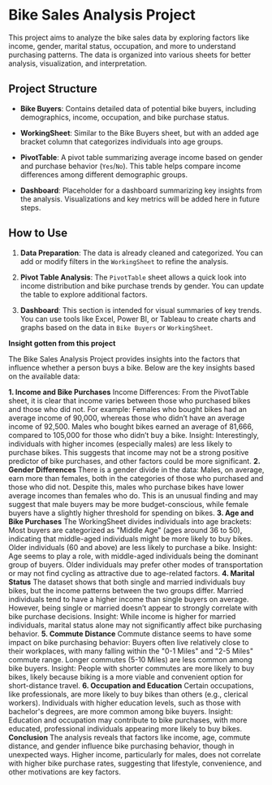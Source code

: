 # Bike Sales Analysis Project

This project aims to analyze the bike sales data by exploring factors like income, gender, marital status, occupation, and more to understand purchasing patterns. The data is organized into various sheets for better analysis, visualization, and interpretation.

## Project Structure

- **Bike Buyers**: Contains detailed data of potential bike buyers, including demographics, income, occupation, and bike purchase status.
  
- **WorkingSheet**: Similar to the Bike Buyers sheet, but with an added age bracket column that categorizes individuals into age groups.

- **PivotTable**: A pivot table summarizing average income based on gender and purchase behavior (`Yes`/`No`). This table helps compare income differences among different demographic groups.

- **Dashboard**: Placeholder for a dashboard summarizing key insights from the analysis. Visualizations and key metrics will be added here in future steps.

## How to Use

1. **Data Preparation**: The data is already cleaned and categorized. You can add or modify filters in the `WorkingSheet` to refine the analysis.
   
2. **Pivot Table Analysis**: The `PivotTable` sheet allows a quick look into income distribution and bike purchase trends by gender. You can update the table to explore additional factors.

3. **Dashboard**: This section is intended for visual summaries of key trends. You can use tools like Excel, Power BI, or Tableau to create charts and graphs based on the data in `Bike Buyers` or `WorkingSheet`.





**Insight gotten from this project**

The Bike Sales Analysis Project provides insights into the factors that influence whether a person buys a bike. Below are the key insights based on the available data:

**1. Income and Bike Purchases**
Income Differences: From the PivotTable sheet, it is clear that income varies between those who purchased bikes and those who did not. For example:
Females who bought bikes had an average income of 90,000, whereas those who didn’t have an average income of 92,500.
Males who bought bikes earned an average of 81,666, compared to 105,000 for those who didn’t buy a bike.
Insight: Interestingly, individuals with higher incomes (especially males) are less likely to purchase bikes. This suggests that income may not be a strong positive predictor of bike purchases, and other factors could be more significant.
**2. Gender Differences**
There is a gender divide in the data:
Males, on average, earn more than females, both in the categories of those who purchased and those who did not.
Despite this, males who purchase bikes have lower average incomes than females who do. This is an unusual finding and may suggest that male buyers may be more budget-conscious, while female buyers have a slightly higher threshold for spending on bikes.
**3. Age and Bike Purchases**
The WorkingSheet divides individuals into age brackets:
Most buyers are categorized as "Middle Age" (ages around 36 to 50), indicating that middle-aged individuals might be more likely to buy bikes.
Older individuals (60 and above) are less likely to purchase a bike.
Insight: Age seems to play a role, with middle-aged individuals being the dominant group of buyers. Older individuals may prefer other modes of transportation or may not find cycling as attractive due to age-related factors.
**4. Marital Status**
The dataset shows that both single and married individuals buy bikes, but the income patterns between the two groups differ.
Married individuals tend to have a higher income than single buyers on average.
However, being single or married doesn’t appear to strongly correlate with bike purchase decisions.
Insight: While income is higher for married individuals, marital status alone may not significantly affect bike purchasing behavior.
**5. Commute Distance**
Commute distance seems to have some impact on bike purchasing behavior:
Buyers often live relatively close to their workplaces, with many falling within the "0-1 Miles" and "2-5 Miles" commute range.
Longer commutes (5-10 Miles) are less common among bike buyers.
Insight: People with shorter commutes are more likely to buy bikes, likely because biking is a more viable and convenient option for short-distance travel.
**6. Occupation and Education**
Certain occupations, like professionals, are more likely to buy bikes than others (e.g., clerical workers).
Individuals with higher education levels, such as those with bachelor's degrees, are more common among bike buyers.
Insight: Education and occupation may contribute to bike purchases, with more educated, professional individuals appearing more likely to buy bikes.
**Conclusion**
The analysis reveals that factors like income, age, commute distance, and gender influence bike purchasing behavior, though in unexpected ways. Higher income, particularly for males, does not correlate with higher bike purchase rates, suggesting that lifestyle, convenience, and other motivations are key factors.



